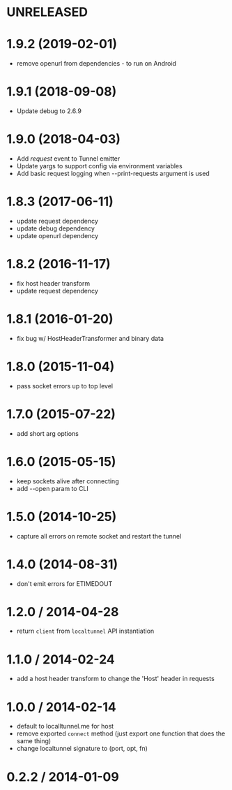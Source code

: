 # UNRELEASED

# 1.9.2 (2019-02-01)

* remove openurl from dependencies - to run on Android


# 1.9.1 (2018-09-08)

* Update debug to 2.6.9

# 1.9.0 (2018-04-03)

* Add _request_ event to Tunnel emitter
* Update yargs to support config via environment variables
* Add basic request logging when --print-requests argument is used

# 1.8.3 (2017-06-11)

* update request dependency
* update debug dependency
* update openurl dependency

# 1.8.2 (2016-11-17)

* fix host header transform
* update request dependency

# 1.8.1 (2016-01-20)

* fix bug w/ HostHeaderTransformer and binary data

# 1.8.0 (2015-11-04)

* pass socket errors up to top level

# 1.7.0 (2015-07-22)

* add short arg options

# 1.6.0 (2015-05-15)

* keep sockets alive after connecting
* add --open param to CLI

# 1.5.0 (2014-10-25)

* capture all errors on remote socket and restart the tunnel

# 1.4.0 (2014-08-31)

* don't emit errors for ETIMEDOUT

# 1.2.0 / 2014-04-28

* return `client` from `localtunnel` API instantiation

# 1.1.0 / 2014-02-24

* add a host header transform to change the 'Host' header in requests

# 1.0.0 / 2014-02-14

* default to localltunnel.me for host
* remove exported `connect` method (just export one function that does the same thing)
* change localtunnel signature to (port, opt, fn)

# 0.2.2 / 2014-01-09
